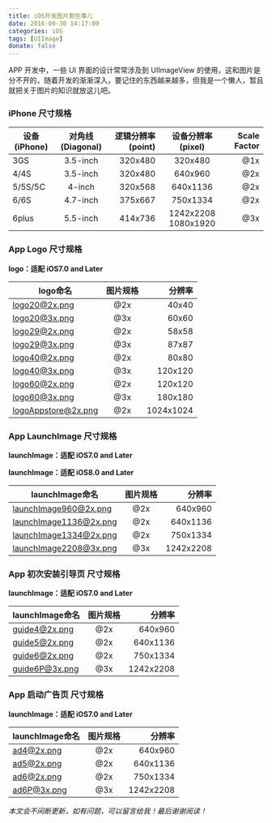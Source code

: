 ```yaml
---
title: iOS开发图片那些事儿
date: 2016-09-30 14:17:09
categories: iOS
tags: [UIImage]
donate: false
---
```


APP 开发中，一些 UI 界面的设计常常涉及到 UIImageView 的使用，这和图片是分不开的，随着开发的渐渐深入，要记住的东西越来越多，但我是一个懒人，暂且就把关于图片的知识就放这儿吧。

<!-- more -->

### iPhone 尺寸规格

| 设备(iPhone) | 对角线(Diagonal) | 逻辑分辨率(point)| 设备分辨率(pixel) | Scale Factor|
| -----  |:--------:| -------:|:--------:| ---:|
| 3GS    | 3.5-inch | 320x480 |320x480   | @1x |
| 4/4S   | 3.5-inch | 320x480 |640x960   | @2x |
| 5/5S/5C| 4-inch   | 320x568 |640x1136  | @2x |
| 6/6S   | 4.7-inch | 375x667 |750x1334  | @2x |
| 6plus  | 5.5-inch | 414x736 |1242x2208 1080x1920 | @3x |


### App Logo 尺寸规格

**logo：适配 iOS7.0 and Later**

|   logo命名 | 图片规格  | 分辨率    | 
| -----     |:--------:| -------: |
| logo20@2x.png | @2x      | 40x40    |
| logo20@3x.png | @3x      | 60x60    |
| logo29@2x.png | @2x      | 58x58    |
| logo29@3x.png | @3x      | 87x87    |
| logo40@2x.png | @2x      | 80x80    |
| logo40@3x.png | @3x      | 120x120  |
| logo60@2x.png | @2x      | 120x120  |
| logo60@3x.png | @3x      | 180x180  |
| logoAppstore@2x.png | @2x      | 1024x1024  |

### App LaunchImage 尺寸规格

**launchImage：适配 iOS7.0 and Later**

**launchImage：适配 iOS8.0 and Later**


|   launchImage命名   | 图片规格    | 分辨率      | 
| --------------     |:--------:| ----------: |
| launchImage960@2x.png  | @2x      | 640x960     |
| launchImage1136@2x.png | @2x      | 640x1136    |
| launchImage1334@2x.png | @2x      | 750x1334    |
| launchImage2208@3x.png | @3x      | 1242x2208   |

### App 初次安装引导页 尺寸规格

**launchImage：适配 iOS7.0 and Later**

|   launchImage命名   | 图片规格    | 分辨率      | 
| --------------     |:--------:| ----------: |
| guide4@2x.png  | @2x      | 640x960     |
| guide5@2x.png  | @2x      | 640x1136    |
| guide6@2x.png  | @2x      | 750x1334    |
| guide6P@3x.png | @3x      | 1242x2208   |


### App 启动广告页 尺寸规格

**launchImage：适配 iOS7.0 and Later**

|   launchImage命名   | 图片规格    | 分辨率      | 
| --------------     |:--------:| ----------: |
| ad4@2x.png  | @2x      | 640x960     |
| ad5@2x.png  | @2x      | 640x1136    |
| ad6@2x.png  | @2x      | 750x1334    |
| ad6P@3x.png | @3x      | 1242x2208   |


*本文会不间断更新，如有问题，可以留言给我！最后谢谢阅读！*

